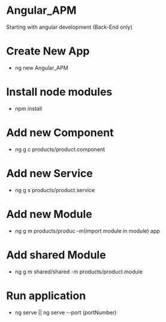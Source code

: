 # Angular_APM
Starting with angular development (Back-End only)

# Create New App
- ng new Angular_APM
# Install node modules
- npm install

# Add new Component
- ng g c products/product.component
# Add new Service
- ng g s products/product.service
# Add new Module
- ng g m products/produc -m(import module in module) app
# Add shared Module
- ng g m shared/shared -m products/product.module
# Run application
- ng serve || ng serve --port (portNumber)
